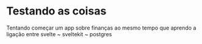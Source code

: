 # Testando as coisas
Tentando começar um app sobre finanças ao mesmo tempo que aprendo a ligação entre svelte ~ sveltekit ~ postgres